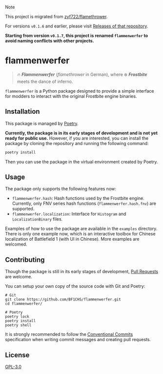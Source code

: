 > [!NOTE]
> This project is migrated from [zyf722/flamethrower](https://github.com/zyf722/flamethrower).
> 
> For versions `v0.1.6` and earlier, please visit [Releases of that repository](https://github.com/zyf722/flamethrower/releases).
>
> **Starting from version `v0.1.7`, this project is renamed `flammenwerfer` to avoid naming conflicts with other projects.**

# flammenwerfer
> 🔥 ***Flammenwerfer*** (*flamethrower* in German), where ❄️ ***Frostbite*** meets the dance of inferno.

`flammenwerfer` is a Python package designed to provide a simple interface for modders to interact with the original Frostbite engine binaries. 

## Installation
This package is managed by [Poetry](https://python-poetry.org/).

**Currently, the package is in its early stages of development and is not yet ready for public use.** However, if you are interested, you can install the package by cloning the repository and running the following command:

```bash
poetry install
```

Then you can use the package in the virtual environment created by Poetry.

## Usage
The package only supports the following features now:

- `flammenwerfer.hash`: Hash functions used by the Frostbite engine. Currently, only FNV series hash functions (`flammenwerfer.hash.fnv`) are supported.
- `flammenwerfer.localization`: Interface for `Histogram` and `LocalizationBinary` files.

Examples of how to use the package are available in the `examples` directory. There is only one example now, which is an interactive toolbox for Chinese localization of Battlefield 1 (with UI in Chinese). More examples are welcomed.

## Contributing
Though the package is still in its early stages of development, [Pull Requests](https://github.com/BF1CHS/flammenwerfer/pulls) are welcome.

You can setup your own copy of the source code with Git and Poetry:

```shell
# Git
git clone https://github.com/BF1CHS/flammenwerfer.git
cd flammenwerfer/

# Poetry
poetry lock
poetry install
poetry shell
```

It is strongly recommended to follow the [Conventional Commits](https://www.conventionalcommits.org/en/v1.0.0/) specification when writing commit messages and creating pull requests.

## License
[GPL-3.0](/LICENSE)